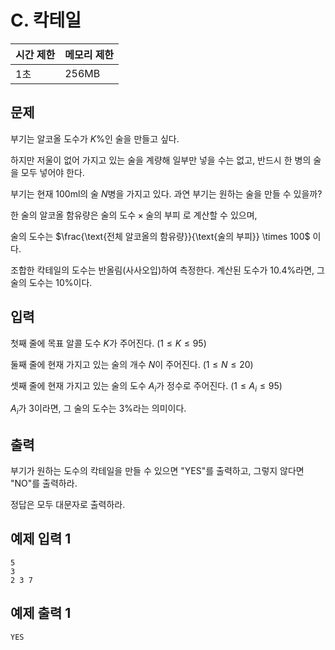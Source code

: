 # C. 칵테일

| 시간 제한 | 메모리 제한 |
| --- | --- |
| 1초 | 256MB |

## 문제

부기는 알코올 도수가 $K$%인 술을 만들고 싶다.

하지만 저울이 없어 가지고 있는 술을 계량해 일부만 넣을 수는 없고, 반드시 한 병의 술을 모두 넣어야 한다.

부기는 현재 100ml의 술 $N$병을 가지고 있다. 과연 부기는 원하는 술을 만들 수 있을까?

한 술의 알코올 함유량은 $\text{술의 도수} \times \text{술의 부피}$ 로 계산할 수 있으며, 

술의 도수는 $\frac{\text{전체 알코올의 함유량}}{\text{술의 부피}} \times 100$ 이다.

조합한 칵테일의 도수는 반올림(사사오입)하여 측정한다. 계산된 도수가 10.4%라면, 그 술의 도수는 10%이다.

## 입력

첫째 줄에 목표 알콜 도수 $K$가 주어진다. ($1 \leq K \leq 95$)

둘째 줄에 현재 가지고 있는 술의 개수 $N$이 주어진다. ($1 \leq N \leq 20$)

셋째 줄에 현재 가지고 있는 술의 도수 $A_i$가 정수로 주어진다. ($1 \leq A_i \leq 95$)

$A_i$가 3이라면, 그 술의 도수는 3%라는 의미이다.

## 출력

부기가 원하는 도수의 칵테일을 만들 수 있으면 "YES"를 출력하고, 그렇지 않다면 "NO"를 출력하라.

정답은 모두 대문자로 출력하라.

## 예제 입력 1

```
5
3
2 3 7
```

## 예제 출력 1

```
YES
```
